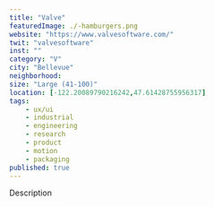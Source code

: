 ```yaml
---
title: "Valve"
featuredImage: ./-hamburgers.png
website: "https://www.valvesoftware.com/"
twit: "valvesoftware"
inst: ""
category: "V"
city: "Bellevue"
neighborhood:
size: "Large (41-100)"
location: [-122.20089790216242,47.61428755956317]
tags:
    - ux/ui
    - industrial
    - engineering
    - research
    - product
    - motion
    - packaging
published: true
---
```


Description

